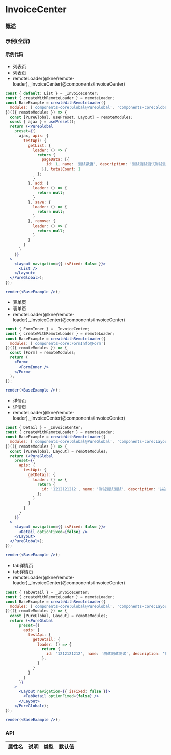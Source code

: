 
# InvoiceCenter


### 概述




### 示例(全屏)

#### 示例代码

- 列表页
- 列表页
- remoteLoader(@kne/remote-loader),_InvoiceCenter(@components/InvoiceCenter)

```jsx
const { default: List } = _InvoiceCenter;
const { createWithRemoteLoader } = remoteLoader;
const BaseExample = createWithRemoteLoader({
  modules: ['components-core:Global@PureGlobal', 'components-core:Global@usePreset', 'components-core:Layout']
})(({ remoteModules }) => {
  const [PureGlobal, usePreset, Layout] = remoteModules;
  const { ajax } = usePreset();
  return (<PureGlobal
    preset={{
      ajax, apis: {
        testApi: {
          getList: {
            loader: () => {
              return {
                pageData: [{
                  id: 1, name: '测试数据', description: '测试测试测试测试测试测试测试', createdTime: new Date()
                }], totalCount: 1
              };
            }
          }, add: {
            loader: () => {
              return null;
            }
          }, save: {
            loader: () => {
              return null;
            }
          }, remove: {
            loader: () => {
              return null;
            }
          }
        }
      }
    }}
  >
    <Layout navigation={{ isFixed: false }}>
      <List />
    </Layout>
  </PureGlobal>);
});

render(<BaseExample />);

```

- 表单页
- 表单页
- remoteLoader(@kne/remote-loader),_InvoiceCenter(@components/InvoiceCenter)

```jsx
const { FormInner } = _InvoiceCenter;
const { createWithRemoteLoader } = remoteLoader;
const BaseExample = createWithRemoteLoader({
  modules: ['components-core:FormInfo@Form']
})(({ remoteModules }) => {
  const [Form] = remoteModules;
  return (
    <Form>
      <FormInner />
    </Form>
  );
});

render(<BaseExample />);

```

- 详情页
- 详情页
- remoteLoader(@kne/remote-loader),_InvoiceCenter(@components/InvoiceCenter)

```jsx
const { Detail } = _InvoiceCenter;
const { createWithRemoteLoader } = remoteLoader;
const BaseExample = createWithRemoteLoader({
  modules: ['components-core:Global@PureGlobal', 'components-core:Layout']
})(({ remoteModules }) => {
  const [PureGlobal, Layout] = remoteModules;
  return (<PureGlobal
    preset={{
      apis: {
        testApi: {
          getDetail: {
            loader: () => {
              return {
                id: '1212121212', name: '测试测试测试', description: '描述描述描述描述描述描述描述描述'
              };
            }
          }
        }
      }
    }}
  >
    <Layout navigation={{ isFixed: false }}>
      <Detail optionFixed={false} />
    </Layout>
  </PureGlobal>);
});

render(<BaseExample />);

```

- tab详情页
- tab详情页
- remoteLoader(@kne/remote-loader),_InvoiceCenter(@components/InvoiceCenter)

```jsx
const { TabDetail } = _InvoiceCenter;
const { createWithRemoteLoader } = remoteLoader;
const BaseExample = createWithRemoteLoader({
  modules: ['components-core:Global@PureGlobal', 'components-core:Layout']
})(({ remoteModules }) => {
  const [PureGlobal, Layout] = remoteModules;
  return (<PureGlobal
      preset={{
        apis: {
          testApi: {
            getDetail: {
              loader: () => {
                return {
                  id: '1212121212', name: '测试测试测试', description: '描述描述描述描述描述描述描述描述'
                };
              }
            }
          }
        }
      }}
    >
      <Layout navigation={{ isFixed: false }}>
        <TabDetail optionFixed={false} />
      </Layout>
    </PureGlobal>);
});

render(<BaseExample />);

```


### API

|属性名|说明|类型|默认值|
|  ---  | ---  | --- | --- |

